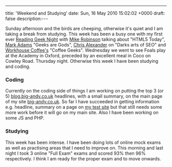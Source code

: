 ---
title: 'Weekend and Studying'
date: Sun, 16 May 2010 15:02:02 +0000
draft: false
description:---

Sunday afternoon and the birds are cheeping, otherwise it's quiet and I am taking a break from studying. This week has been a busy one with my first ever [Reading Geek Night](http://readinggeeknight.com/ "rdggeek") with [Mike Robinson](http://akamike.net "HTML5 doctor akamike") talking about "HTML5 Today", [Mark Adams](http://twitter.com/cluetrainee) "Geeks are Gods", [Chris Alexander](http://www.chris-alexander.co.uk/ "Chris Alexander") on "Darks arts of SEO" and [Workhouse Coffee's](http://www.workhousecoffee.co.uk/ "workhouse coffee") "Coffee Geeks". Wednesday we went to see Foals play at the Academy in Oxford, preceded by an excellent meal in Coco on Cowley Road. Thursday night. Otherwise this week I have been studying and coding.

### Coding

Currently on the coding side of things I am working on putting the top 3 (or 5) [blog.big-andy.co.uk](http://blog.big-andy.co.uk "big andy's blog") headlines, with a small summary, on the main page of my site [big-andy.co.uk](http://www.big-andy.co.uk "big-andy.co.uk"). So far I have succeeded in getting information e.g. headline, summary on a page on [my test site](http://test.big-andy.co.uk/index.php "test site") but that still needs some more work before it will go on my main site. Also I have been working on some JS and PHP.

### Studying

This week has been intense. I have been doing lots of online mock exams as well as practising areas that I need to improve on. This morning and last night I took 3 online "Full Exam" exams and scored 93% then 96% respectively. I think I am ready for the proper exam and to move onwards.